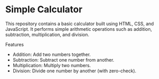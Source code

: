 # Simple Calculator
This repository contains a basic calculator built using HTML, CSS, and JavaScript. It performs simple arithmetic operations such as addition, subtraction, multiplication, and division.

Features
- Addition: Add two numbers together.
- Subtraction: Subtract one number from another.
- Multiplication: Multiply two numbers.
- Division: Divide one number by another (with zero-check).

